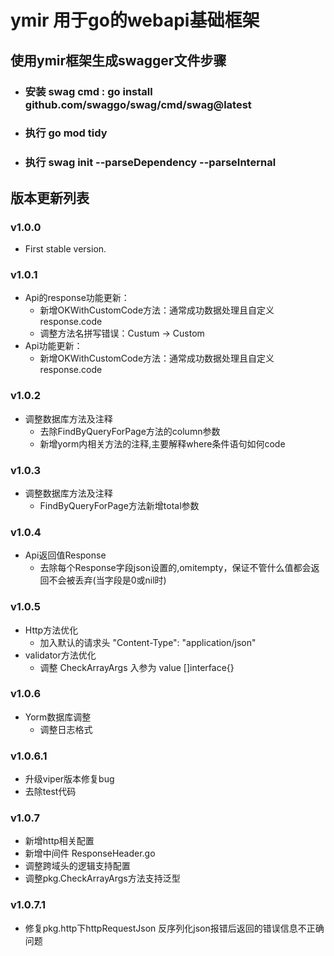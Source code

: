 # ymir 用于go的webapi基础框架

## 使用ymir框架生成swagger文件步骤
- ### 安装 swag cmd : go install github.com/swaggo/swag/cmd/swag@latest
- ### 执行 go mod tidy
- ### 执行 swag init --parseDependency --parseInternal

## 版本更新列表
### v1.0.0
- First stable version.
### v1.0.1
- Api的response功能更新：
    - 新增OKWithCustomCode方法：通常成功数据处理且自定义response.code
    - 调整方法名拼写错误：Custum -> Custom
- Api功能更新：
    -  新增OKWithCustomCode方法：通常成功数据处理且自定义response.code
### v1.0.2
- 调整数据库方法及注释
    - 去除FindByQueryForPage方法的column参数
    - 新增yorm内相关方法的注释,主要解释where条件语句如何code
### v1.0.3
- 调整数据库方法及注释
    - FindByQueryForPage方法新增total参数
### v1.0.4
- Api返回值Response
  - 去除每个Response字段json设置的,omitempty，保证不管什么值都会返回不会被丢弃(当字段是0或nil时)
### v1.0.5
- Http方法优化
  - 加入默认的请求头 "Content-Type": "application/json"
- validator方法优化
  - 调整 CheckArrayArgs 入参为 value []interface{}
### v1.0.6
- Yorm数据库调整
  - 调整日志格式
### v1.0.6.1
- 升级viper版本修复bug
- 去除test代码
### v1.0.7
- 新增http相关配置
- 新增中间件 ResponseHeader.go
- 调整跨域头的逻辑支持配置
- 调整pkg.CheckArrayArgs方法支持泛型
### v1.0.7.1
- 修复pkg.http下httpRequestJson 反序列化json报错后返回的错误信息不正确问题